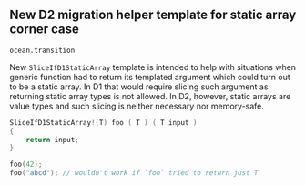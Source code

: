 ## New D2 migration helper template for static array corner case

`ocean.transition`

New `SliceIfD1StaticArray` template is intended to help with situations when
generic function had to return its templated argument which could turn out to be
a static array. In D1 that would require slicing such argument as returning
static array types is not allowed. In D2, however, static arrays are value types
and such slicing is neither necessary nor memory-safe.

```D
SliceIfD1StaticArray!(T) foo ( T ) ( T input )
{
    return input;
}

foo(42);
foo("abcd"); // wouldn't work if `foo` tried to return just T
```
